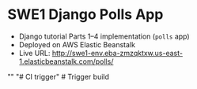 # SWE1 Django Polls App

- Django tutorial Parts 1–4 implementation (`polls` app)
- Deployed on AWS Elastic Beanstalk
- Live URL: http://swe1-env.eba-zmzqktxw.us-east-1.elasticbeanstalk.com/polls/

"" 
"# CI trigger" 
#   T r i g g e r   b u i l d  
 
